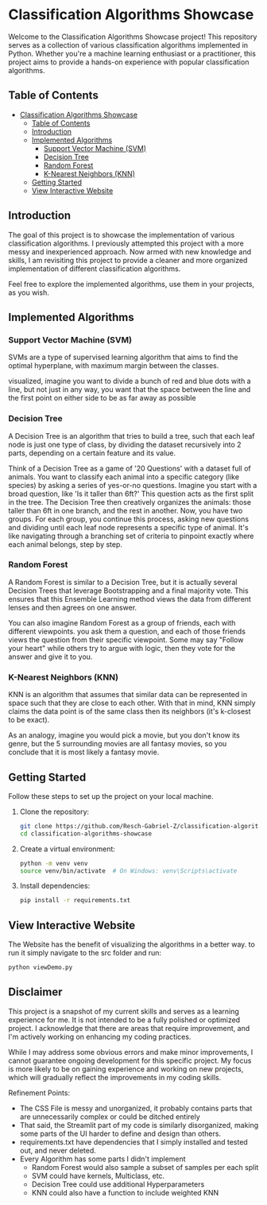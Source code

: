 # Classification Algorithms Showcase

Welcome to the Classification Algorithms Showcase project! This repository serves as a collection of various classification algorithms implemented in Python. Whether you're a machine learning enthusiast or a practitioner, this project aims to provide a hands-on experience with popular classification algorithms.

## Table of Contents
- [Classification Algorithms Showcase](#classification-algorithms-showcase)
  - [Table of Contents](#table-of-contents)
  - [Introduction](#introduction)
  - [Implemented Algorithms](#implemented-algorithms)
    - [Support Vector Machine (SVM)](#support-vector-machine-svm)
    - [Decision Tree](#decision-tree)
    - [Random Forest](#random-forest)
    - [K-Nearest Neighbors (KNN)](#k-nearest-neighbors-knn)
  - [Getting Started](#getting-started)
  - [View Interactive Website](#view-interactive-website)

## Introduction
The goal of this project is to showcase the implementation of various classification algorithms. I previously attempted this project with a more messy and inexperienced approach. Now armed with new knowledge and skills, I am revisiting this project to provide a cleaner and more organized implementation of different classification algorithms.


Feel free to explore the implemented algorithms, use them in your projects, as you wish.
## Implemented Algorithms

### Support Vector Machine (SVM)

SVMs are a type of supervised learning algorithm that aims to find the optimal hyperplane, with maximum margin between the classes.

visualized, imagine you want to divide a bunch of red and blue dots with a line, but not just in any way, you want that the space between the line and the first point on either side to be as far away as possible


### Decision Tree

A Decision Tree is an algorithm that tries to build a tree, such that each leaf node is just one type of class, by dividing the dataset recursively into 2 parts, depending on a certain feature and its value.

Think of a Decision Tree as a game of '20 Questions' with a dataset full of animals. You want to classify each animal into a specific category (like species) by asking a series of yes-or-no questions. Imagine you start with a broad question, like 'Is it taller than 6ft?' This question acts as the first split in the tree. The Decision Tree then creatively organizes the animals: those taller than 6ft in one branch, and the rest in another. Now, you have two groups. For each group, you continue this process, asking new questions and dividing until each leaf node represents a specific type of animal. It's like navigating through a branching set of criteria to pinpoint exactly where each animal belongs, step by step.
### Random Forest

A Random Forest is similar to a Decision Tree, but it is actually several Decision Trees that leverage Bootstrapping and a final majority vote.
This ensures that this Ensemble Learning method views the data from different lenses and then agrees on one answer.

You can also imagine Random Forest as a group of friends, each with different viewpoints. you ask them a question, and each of those friends views the question from their specific viewpoint. Some may say "Follow your heart" while others try to argue with logic, then they vote for the answer and give it to you.

### K-Nearest Neighbors (KNN)

KNN is an algorithm that assumes that similar data can be represented in space such that they are close to each other.
With that in mind, KNN simply claims the data point is of the same class then its neighbors (it's k-closest to be exact).

As an analogy, imagine you would pick a movie, but you don't know its genre, but the 5 surrounding movies are all fantasy movies, so you conclude that it is most likely a fantasy movie. 

## Getting Started

Follow these steps to set up the project on your local machine.

1. Clone the repository:

    ```bash
    git clone https://github.com/Resch-Gabriel-Z/classification-algorithms-showcase.git
    cd classification-algorithms-showcase
    ```

2. Create a virtual environment:

    ```bash
    python -m venv venv
    source venv/bin/activate  # On Windows: venv\Scripts\activate
    ```

3. Install dependencies:

    ```bash
    pip install -r requirements.txt
    ```

## View Interactive Website
The Website has the benefit of visualizing the algorithms in a better way. to run it simply navigate to the src folder and run:

```bash
python viewDemo.py
```

## Disclaimer

This project is a snapshot of my current skills and serves as a learning experience for me. 
It is not intended to be a fully polished or optimized project. 
I acknowledge that there are areas that require improvement, and I'm actively working on enhancing my coding practices.

While I may address some obvious errors and make minor improvements, I cannot guarantee ongoing development for this specific project. 
My focus is more likely to be on gaining experience and working on new projects, which will gradually reflect the improvements in my coding skills.

Refinement Points:
- The CSS File is messy and unorganized, it probably contains parts that are unnecessarily complex or could be ditched entirely
- That said, the Streamlit part of my code is similarly disorganized, making some parts of the UI harder to define and design than others.
- requirements.txt have dependencies that I simply installed and tested out, and never deleted.
- Every Algorithm has some parts I didn't implement
  - Random Forest would also sample a subset of samples per each split
  - SVM could have kernels, Multiclass, etc.
  - Decision Tree could use additional Hyperparameters
  - KNN could also have a function to include weighted KNN
